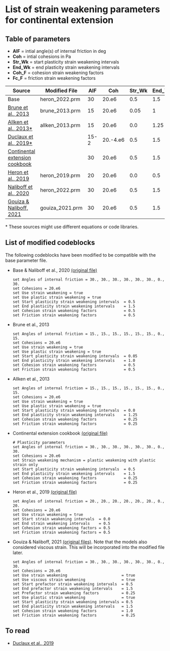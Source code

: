 # List of strain weakening parameters for continental extension


## Table of parameters

- **AIF** = intial angle(s) of internal friction in deg
- **Coh** = intial cohesions in Pa
- **Str_Wk** = start plasticity strain weakening intervals
- **End_Wk** = end plasticity strain weakening intervals
- **Coh_F** = cohesion strain weakening factors
- **Fc_F** = friction strain weakening factors

| Source | Modified File | AIF | Coh | Str_Wk | End_Wk | Coh_F | Fc_F
| --- | --- | --- | --- | --- | --- | --- | --- |
| Base | heron_2022.prm | 30 | 20.e6 | 0.5 | 1.5 | 0.5 | 0.5 |
| [Brune et al., 2013](https://www.sciencedirect.com/science/article/pii/S0040195113000899?via%3Dihub) | brune_2013.prm | 15 | 20.e6 | 0.05 | 1 | 0.5? | 0.5? |
| [Allken et al., 2013*](https://agupubs.onlinelibrary.wiley.com/doi/full/10.1029/2012GC004077) | allken_2013.prm | 15 | 20.e6 | 0.0 | 1.25 | 0.25? | 0.25? |
[Duclaux et al., 2019*](https://www.sciencedirect.com/science/article/pii/S0012821X19306442) | | 15-2 | 20.-4.e6 | 0.5 | 1.5 | 0.1–0.5? | 0.1–0.5? |
| [Continental extension cookbook](https://github.com/geodynamics/aspect/blob/main/cookbooks/continental_extension/continental_extension.prm) | | 30 | 20.e6 | 0.5 | 1.5 | 0.25 | 0.25
| [Heron et al., 2019](https://agupubs.onlinelibrary.wiley.com/doi/full/10.1029/2019TC005578) | heron_2019.prm | 20 | 20.e6 | 0.0 | 0.5 | 0.5 | 0.5 |
| [Naliboff et al., 2020](https://agupubs.onlinelibrary.wiley.com/doi/full/10.1029/2019GL086611) | heron_2022.prm | 30 | 20.e6 | 0.5 | 1.5 | 0.5 | 0.5 |
| [Gouiza & Naliboff, 2021](https://www.nature.com/articles/s41467-021-24945-5) | gouiza_2021.prm | 30 | 20.e6 | 0.5 | 1.5 | 1.0 | 0.25

\* These sources might use different equations or code libraries.


## List of modified codeblocks

The following codeblocks have been modified to be compatible with the base parameter file.

- Base & Naliboff et al., 2020 [(original file)](https://github.com/naliboff/aspect/blob/naliboff_etal_2020_grl/naliboff_etal_2020_grl.prm)
  ```
  set Angles of internal friction = 30., 30., 30., 30., 30., 30., 0., 30.
  set Cohesions = 20.e6
  set Use strain weakening = true
  set Use plastic strain weakening = true
  set Start plasticity strain weakening intervals  = 0.5
  set End plasticity strain weakening intervals    = 1.5
  set Cohesion strain weakening factors            = 0.5
  set Friction strain weakening factors            = 0.5
  ```

- Brune et al., 2013

  ```
  set Angles of internal friction = 15., 15., 15., 15., 15., 15., 0., 15.
  set Cohesions = 20.e6
  set Use strain weakening = true
  set Use plastic strain weakening = true
  set Start plasticity strain weakening intervals  = 0.05
  set End plasticity strain weakening intervals    = 1.0
  set Cohesion strain weakening factors            = 0.5
  set Friction strain weakening factors            = 0.5
  ```

- Allken et al., 2013

  ```
  set Angles of internal friction = 15., 15., 15., 15., 15., 15., 0., 15.
  set Cohesions = 20.e6
  set Use strain weakening = true
  set Use plastic strain weakening = true
  set Start plasticity strain weakening intervals  = 0.0
  set End plasticity strain weakening intervals    = 1.25
  set Cohesion strain weakening factors            = 0.25
  set Friction strain weakening factors            = 0.25
  ```

- Continental extension cookbook [(original file)](https://github.com/geodynamics/aspect/blob/main/cookbooks/continental_extension/continental_extension.prm)

  ```
  # Plasticity parameters
  set Angles of internal friction = 30., 30., 30., 30., 30., 30., 0., 30.
  set Cohesions = 20.e6
  set Strain weakening mechanism = plastic weakening with plastic strain only
  set Start plasticity strain weakening intervals  = 0.5
  set End plasticity strain weakening intervals    = 1.5
  set Cohesion strain weakening factors            = 0.25
  set Friction strain weakening factors            = 0.25
  ```

- Heron et al., 2019 [(original file)](https://github.com/heronphi/HeronTectonics2019/blob/master/HeronTectonics_M1.prm)

  ```
  set Angles of internal friction = 20., 20., 20., 20., 20., 20., 0., 20.
  set Cohesions = 20.e6
  set Use strain weakening = true
  set Start strain weakening intervals  = 0.0
  set End strain weakening intervals    = 0.5
  set Cohesion strain weakening factors = 0.5
  set Friction strain weakening factors = 0.5
  ```

- Gouiza & Naliboff, 2021 [(original files)](https://github.com/naliboff/aspect/tree/labrador_sea_gouiza_naliboff_2020/labrador_sea_gouiza_naliboff_2020_models). Note that the models also considered viscous strain. This will be incorporated into the modified file later.

  ```
  set Angles of internal friction = 30., 30., 30., 30., 30., 30., 0., 30.
  set Cohesions = 20.e6
  set Use strain weakening                        = true
  set Use viscous strain weakening                = true
  set Start prefactor strain weakening intervals  = 0.5 
  set End prefactor strain weakening intervals    = 1.5 
  set Prefactor strain weakening factors          = 0.25 
  set Use plastic strain weakening                = true
  set Start plasticity strain weakening intervals = 0.5
  set End plasticity strain weakening intervals   = 1.5
  set Cohesion strain weakening factors           = 1.0
  set Friction strain weakening factors           = 0.25
  ```

## To read
  
- [Duclaux et al., 2019](https://www.sciencedirect.com/science/article/pii/S0012821X19306442) 